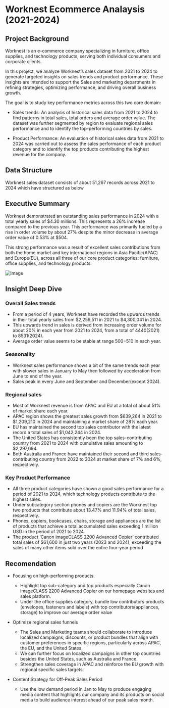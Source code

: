 # Worknest  Ecommerce Analaysis (2021-2024)
## Project Background
Worknest is an e-commerce company specializing in furniture, office supplies, and technology products, serving both individual consumers and corporate clients.

In this project, we analyze Worknest’s sales dataset from 2021 to 2024 to generate targeted insights on sales trends and product performance. These insights are intended to support the Sales and marketing departments in refining strategies, optimizing performance, and driving overall business growth.

The goal is to study key performance metrics across this two core domain:

* Sales trends: An analysis of historical sales data from 2021 to 2024 to find patterns in total sales, total orders and average order value. The dataset was further segmented by region to evaluate regional sales performance and to identify the top-performing countries by sales.

* Product Performance: An evaluation of historical sales data from 2021 to 2024 was carried out to assess the sales performance of each product category and to identify the top products contributing the highest revenue for the company.

## Data Structure

Worknest sales dataset consists of about 51,267 records across 2021 to 2024 which have structured as below

## Executive Summary
Worknest demonstrated an outstanding sales performance in 2024 with a total yearly sales of $4.30 millions. This represents  a 26% increase  compared to the previous year. This performance was primarily  fueled by a rise in order volume by about 27% despite the minor decrease in average order value of 0.53% at $504.  

This strong performance was a result of excellent sales contributions from both the home market and key international regions in Asia Pacific(APAC) and Europe(EU), across all three of our core product categories: furniture, office supplies, and technology products.

![Image](https://github.com/user-attachments/assets/d3555743-62bc-4790-8c95-39009ab9b562)

## Insight Deep Dive

### Overall Sales trends

* From a period of 4 years, Worknest have recorded the upwards trends in their total yearly sales from $2,259,511 in 2021 to $4,300,041 in 2024.
* This upwards trend in sales is derived from increasing order volume for about 20% in each year from 2021 to 2024, from a total of 4440(2021) to 8531(2024).
* Average order value seems to be stable at range $500-$510 in each year.

### Seasonality

* Worknest sales performance shows a bit of the same trends each year with slower sales in January to May then followed by acceleration from June to end of the year.
* Sales peak in every June and September and December(except 2024).

### Regional sales

* Most of Worknest revenue is from APAC and EU at a total of about 51% of market share each year.
* APAC region shows the greatest sales growth from $639,264 in 2021 to $1,209,210 in 2024 and maintaining a market share of 28% each year.
* EU has maintained the second top sales contributor with the latest record a total sales of $1,042,244 in 2024.
* The United States has consistently been the top sales-contributing country from 2021 to 2024 with cumulative sales amounting to $2,297,094.
* Both Australia and France have maintained their second and third sales-contributing country from 2022 to 2024 at market share of 7% and 6%, respectively.

### Key Product Performance

* All three product categories have shown a good sales performance for a period of 2021 to 2024, which technology products contribute to the highest sales.
* Under subcategory section phones and copiers are the Worknest top two products that contribute about 13.47% and 11.94% of total sales, respectively.
* Phones, copiers, bookcases, chairs, storage and appliances are the list of products that achieve a total accumulated sales exceeding 1 million USD in the period of 2021 to 2024.
* The product ‘Canon imageCLASS 2200 Advanced Copier’ contributed total sales of $61,600 in just two years (2023 and 2024), exceeding the sales of many other items sold over the entire four-year period

## Recomendation

* Focusing on high-performing products.
  * Highlight top sub-category and top products especially Canon imageCLASS 2200 Advanced Copier on our homepage websites and sales platform.
  * Under the office supplies category, bundle low contributors products (envelopes, fasteners and labels) with top contributors(appliances, storage) to improve our average order value

* Optimize regional sales funnels
  * The Sales and Marketing teams should collaborate to introduce localized campaigns, discounts, or product bundles that align with customer preferences in specific regions, particularly across APAC, the EU, and the United States.
  * We can further focus on localized campaigns in other top countries besides the United States, such as Australia and France.
  * Strengthen sales coverage in APAC and reinforce the EU growth with regional specific sales targets.
    
 * Content Strategy for Off-Peak Sales Period
   * Use the low demand period in Jan  to May to produce engaging media content that highlights our company and its products on social media to build audience interest ahead of our peak sales month.
    







